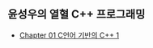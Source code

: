 ## 윤성우의 열혈 C++ 프로그래밍

- [Chapter 01 C언어 기반의 C++ 1](https://github.com/r3j0/LearningCpp/blob/master/Docs/book1/book1_chapter/book1_chapter1.md)